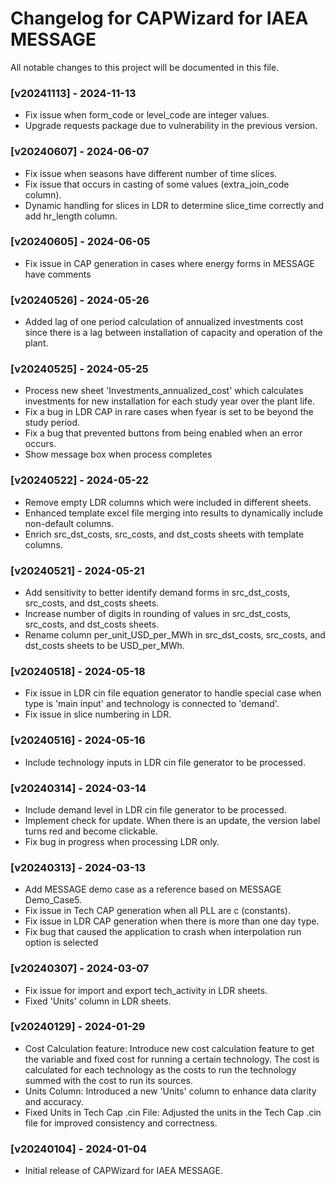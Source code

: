 # Changelog for CAPWizard for IAEA MESSAGE

All notable changes to this project will be documented in this file.

### [v20241113] - 2024-11-13
- Fix issue when form_code or level_code are integer values.
- Upgrade requests package due to vulnerability in the previous version.


### [v20240607] - 2024-06-07
- Fix issue when seasons have different number of time slices.
- Fix issue that occurs in casting of some values (extra_join_code column).
- Dynamic handling for slices in LDR to determine slice_time correctly and add hr_length column.


### [v20240605] - 2024-06-05
- Fix issue in CAP generation in cases where energy forms in MESSAGE have comments


### [v20240526] - 2024-05-26
- Added lag of one period calculation of annualized investments cost since there is a lag between installation of capacity and operation of the plant.


### [v20240525] - 2024-05-25
- Process new sheet 'Investments_annualized_cost' which calculates investments for new installation for each study year over the plant life.
- Fix a bug in LDR CAP in rare cases when fyear is set to be beyond the study period.
- Fix a bug that prevented buttons from being enabled when an error occurs.
- Show message box when process completes


### [v20240522] - 2024-05-22
- Remove empty LDR columns which were included in different sheets.
- Enhanced template excel file merging into results to dynamically include non-default columns.
- Enrich src_dst_costs, src_costs, and dst_costs sheets with template columns.


### [v20240521] - 2024-05-21
- Add sensitivity to better identify demand forms in src_dst_costs, src_costs, and dst_costs sheets.
- Increase number of digits in rounding of values in src_dst_costs, src_costs, and dst_costs sheets.
- Rename column per_unit_USD_per_MWh in src_dst_costs, src_costs, and dst_costs sheets to be USD_per_MWh.


### [v20240518] - 2024-05-18
- Fix issue in LDR cin file equation generator to handle special case when type is 'main input' and technology is connected to 'demand'.
- Fix issue in slice numbering in LDR.


### [v20240516] - 2024-05-16
- Include technology inputs in LDR cin file generator to be processed.


### [v20240314] - 2024-03-14
- Include demand level in LDR cin file generator to be processed.
- Implement check for update. When there is an update, the version label turns red and become clickable.
- Fix bug in progress when processing LDR only.


### [v20240313] - 2024-03-13
- Add MESSAGE demo case as a reference based on MESSAGE Demo_Case5.
- Fix issue in Tech CAP generation when all PLL are c (constants).
- Fix issue in LDR CAP generation when there is more than one day type.
- Fix bug that caused the application to crash when interpolation run option is selected


### [v20240307] - 2024-03-07
- Fix issue for import and export tech_activity in LDR sheets.
- Fixed 'Units' column in LDR sheets.


### [v20240129] - 2024-01-29
- Cost Calculation feature: Introduce new cost calculation feature to get the variable and fixed cost for running a certain technology. The cost is calculated for each  technology as the costs to run the technology summed with the cost to run its sources.
- Units Column: Introduced a new 'Units' column to enhance data clarity and accuracy.
- Fixed Units in Tech Cap .cin File: Adjusted the units in the Tech Cap .cin file for improved consistency and correctness.


### [v20240104] - 2024-01-04
- Initial release of CAPWizard for IAEA MESSAGE.